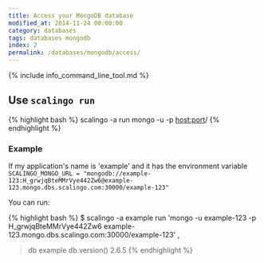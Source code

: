 ```yaml
---
title: Access your MongoDB database
modified_at: 2014-11-24 00:00:00
category: databases
tags: databases mongodb
index: 2
permalink: /databases/mongodb/access/
---
```


{% include info_command_line_tool.md %}


## Use `scalingo run`

{% highlight bash %}
scalingo -a <application name> run mongo -u <user> -p <password> <host:port>/<db>
{% endhighlight %}

### Example

If my application's name is 'example' and it has the environment variable
`SCALINGO_MONGO_URL = "mongodb://example-123:H_grwjqBteMMrVye442Zw6@example-123.mongo.dbs.scalingo.com:30000/example-123"`

You can run:

{% highlight bash %}
$ scalingo -a example run 'mongo -u example-123 -p H_grwjqBteMMrVye442Zw6 example-123.mongo.dbs.scalingo.com:30000/example-123'
,
> db
example
> db.version()
2.6.5
{% endhighlight %}
